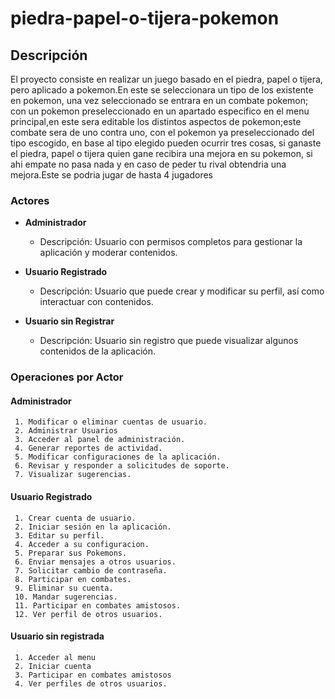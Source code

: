 # piedra-papel-o-tijera-pokemon

## Descripción

<p>El proyecto consiste en realizar un juego basado en el piedra, papel o tijera, pero aplicado a pokemon.En este se seleccionara un tipo de los existente en pokemon, una vez seleccionado se entrara en un combate pokemon; con un pokemon preseleccionado en un apartado especifico en el menu principal,en este sera editable los distintos aspectos de pokemon;este combate sera de uno contra uno, con el pokemon ya preseleccionado del tipo escogido, en base al tipo elegido pueden ocurrir tres cosas, si ganaste el piedra, papel o tijera quien gane recibira una mejora en su pokemon, si ahi empate no pasa nada y en caso de peder tu rival obtendria una mejora.Este se podria jugar de hasta 4 jugadores</p>

### Actores

   - **Administrador**
     - Descripción: Usuario con permisos completos para gestionar la aplicación y moderar contenidos.

   - **Usuario Registrado**
     - Descripción: Usuario que puede crear y modificar su perfil, así como interactuar con contenidos.

   - **Usuario sin Registrar**
     - Descripción: Usuario sin registro que puede visualizar algunos contenidos de la aplicación.

   ### Operaciones por Actor

   #### Administrador

      
     1. Modificar o eliminar cuentas de usuario.
     2. Administrar Usuarios
     3. Acceder al panel de administración.
     4. Generar reportes de actividad.
     5. Modificar configuraciones de la aplicación.
     6. Revisar y responder a solicitudes de soporte.
     7. Visualizar sugerencias.

   #### Usuario Registrado

     1. Crear cuenta de usuario.
     2. Iniciar sesión en la aplicación.
     3. Editar su perfil.
     4. Acceder a su configuracion.
     5. Preparar sus Pokemons.
     6. Enviar mensajes a otros usuarios.
     7. Solicitar cambio de contraseña.
     8. Participar en combates.
     9. Eliminar su cuenta.
     10. Mandar sugerencias.
     11. Participar en combates amistosos.
     12. Ver perfil de otros usuarios.

   #### Usuario sin registrada

     1. Acceder al menu
     2. Iniciar cuenta
     3. Participar en combates amistosos
     4. Ver perfiles de otros usuarios.


